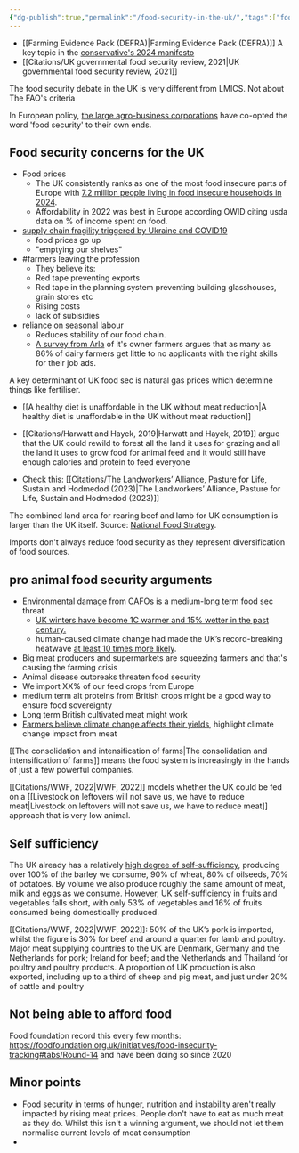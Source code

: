```yaml
---
{"dg-publish":true,"permalink":"/food-security-in-the-uk/","tags":["food_security","uk","cawf_food_sec","cultivated_meat","environment_land"],"created":"2025-10-23T09:44:27.707+01:00","updated":"2025-10-23T09:44:27.707+01:00"}
---
```

 

- [[Farming Evidence Pack (DEFRA)\|Farming Evidence Pack (DEFRA)]] 
A key topic in the [conservative's 2024 manifesto](https://public.conservatives.com/static/documents/GE2024/Conservative-Manifesto-GE2024.pdf)
- [[Citations/UK governmental food security review, 2021\|UK governmental food security review, 2021]] 

The food security debate in the UK is very different from LMICS. Not about The FAO's criteria

In European policy, [the large agro-business corporations](https://www.politico.eu/article/eu-food-security-affordability-exports-farming-agricultural-agenda/) have co-opted the word 'food security' to their own ends. 
## Food security concerns for the UK
- Food prices
	- The UK consistently ranks as one of the most food insecure parts of Europe with [7.2 million people living in food insecure households in 2024](https://jpit.uk/sharpest-increase-in-uk-poverty-for-30-years).
	- Affordability in 2022 was best in Europe according OWID citing usda data on % of income spent on food.
- [supply chain fragility triggered by Ukraine and COVID19](https://www.express.co.uk/news/politics/1892898/Farming-UK-Labour-Conservatives)
	- food prices go up
	- "emptying our shelves"
- #farmers leaving the profession
	- They believe its: 
	- Red tape preventing exports
	- Red tape in the planning system preventing building glasshouses, grain stores etc
	- Rising costs
	- lack of subisidies
- reliance on seasonal labour
	- Reduces stability of our food chain.
	- [A survey from Arla](https://news.arlafoods.co.uk/news/food-security-and-affordability-being-undermined-as-new-data-highlights-deepening-challenges-in-the-food-and-farming-labour-market) of it's owner farmers argues that as many as 86% of dairy farmers get little to no applicants with the right skills for their job ads.

A key determinant of UK food sec is natural gas prices which determine things like fertiliser. 

- [[A healthy diet is unaffordable in the UK without meat reduction\|A healthy diet is unaffordable in the UK without meat reduction]] 

- [[Citations/Harwatt and Hayek, 2019\|Harwatt and Hayek, 2019]] argue that the UK could rewild to forest all the land it uses for grazing and all the land it uses to grow food for animal feed and it would still have enough calories and protein to feed everyone

- Check this: [[Citations/The Landworkers’ Alliance, Pasture for Life, Sustain and Hodmedod (2023)\|The Landworkers’ Alliance, Pasture for Life, Sustain and Hodmedod (2023)]]

The combined land area for rearing beef and lamb for UK consumption is larger than the UK itself. Source: [National Food Strategy](https://www.nationalfoodstrategy.org/).

Imports don't always reduce food security as they represent diversification of food sources.
## pro animal food security arguments
- Environmental damage from CAFOs is a medium-long term food sec threat
	- [UK winters have become 1C warmer and 15% wetter in the past century.](https://www.carbonbrief.org/analysis-how-uk-winters-are-getting-warmer-and-wetter/)
	- human-caused climate change had made the UK’s record-breaking heatwave [at least 10 times more likely](https://www.carbonbrief.org/climate-change-made-2022s-uk-heatwave-at-least-10-times-more-likely/).
- Big meat producers and supermarkets are squeezing farmers and that's causing the farming crisis
- Animal disease outbreaks threaten food security
- We import XX% of our feed crops from Europe
- medium term alt proteins from British crops might be a good way to ensure food sovereignty
- Long term British cultivated meat might work
- [Farmers believe climate change affects their yields](https://www.express.co.uk/news/uk/1887870/Farming-UK-flood-wet-weather-crisis-rain-Defra), highlight climate change impact from meat

[[The consolidation and intensification of farms\|The consolidation and intensification of farms]] means the food system is increasingly in the hands of just a few powerful companies.

[[Citations/WWF, 2022\|WWF, 2022]] models whether the UK could be fed on a [[Livestock on leftovers will not save us, we have to reduce meat\|Livestock on leftovers will not save us, we have to reduce meat]] approach that is very low animal.
## Self sufficiency
The UK already has a relatively [high degree of self-sufficiency](https://www.gov.uk/government/statistics/united-kingdom-food-security-report-2021/united-kingdom-food-security-report-2021-theme-2-uk-food-supply-sources), producing over 100% of the barley we consume, 90% of wheat, 80% of oilseeds, 70% of potatoes. By volume we also produce roughly the same amount of meat, milk and eggs as we consume. However, UK self-sufficiency in fruits and vegetables falls short, with only 53% of vegetables and 16% of fruits consumed being domestically produced.

[[Citations/WWF, 2022\|WWF, 2022]]: 50% of the UK’s pork is imported, whilst the figure is
30% for beef and around a quarter for lamb and poultry. Major meat supplying
countries to the UK are Denmark, Germany and the Netherlands for pork; Ireland
for beef; and the Netherlands and Thailand for poultry and poultry products. A proportion of UK production is also exported, including up to a third of sheep
and pig meat, and just under 20% of cattle and poultry

## Not being able to afford food
Food foundation record this every few months: https://foodfoundation.org.uk/initiatives/food-insecurity-tracking#tabs/Round-14 and have been doing so since 2020
## Minor points
- Food security in terms of hunger, nutrition and instability aren't really impacted by rising meat prices. People don't have to eat as much meat as they do. Whilst this isn't a winning argument, we should not let them normalise current levels of meat consumption
- 
